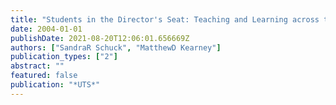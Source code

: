 ```yaml
---
title: "Students in the Director's Seat: Teaching and Learning across the School Curriculum with Student-Generated Video."
date: 2004-01-01
publishDate: 2021-08-20T12:06:01.656669Z
authors: ["SandraR Schuck", "MatthewD Kearney"]
publication_types: ["2"]
abstract: ""
featured: false
publication: "*UTS*"
---
```


